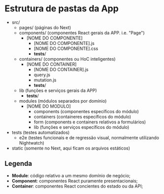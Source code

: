 # Estrutura de pastas da App

* src/
  * pages/ (páginas do Next)
  * components/ (componentes React gerais da APP. i.e. "Page")
    * [NOME DO COMPONENTE]
      * [NOME DO COMPONENTE].js
      * [NOME DO COMPONENTE].css
      * __tests__/
  * containers/ (componentes ou HoC inteligentes)
    * [NOME DO CONTAINER]
      * [NOME DO CONTAINER].js
      * query.js
      * mutation.js
      * __tests__/
  * lib (funções e serviços gerais da APP)
    * __tests__/
  * modules (módulos separados por domínio)
    * [NOME DO MODULO]
      * components (componentes específicos do módulo)
      * containers (containeres específicos do módulo)
      * form (components e containers relativos a formulários)
      * lib (funções e serviços específicos do módulo)
* tests (testes automatizados)
  * e2e (testes funcionais e de regressão visual, normalmente utilizando Nightwatch)
* static (somente no Next, aqui ficam os arquivos estáticos)

## Legenda
* **Module**: código relativo a um mesmo domínio de negócio;
* **Component**: componentes React puramente presentacionais;
* **Container**: componentes React concientes do estado ou da API;
